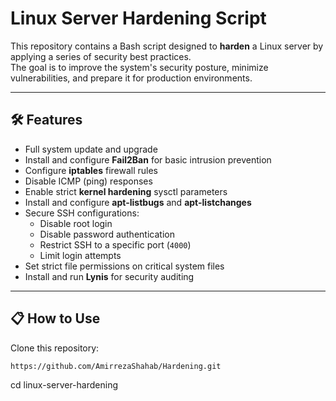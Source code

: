 # Linux Server Hardening Script

This repository contains a Bash script designed to **harden** a Linux server by applying a series of security best practices.  
The goal is to improve the system's security posture, minimize vulnerabilities, and prepare it for production environments.

---

## 🛠️ Features

- Full system update and upgrade
- Install and configure **Fail2Ban** for basic intrusion prevention
- Configure **iptables** firewall rules
- Disable ICMP (ping) responses
- Enable strict **kernel hardening** sysctl parameters
- Install and configure **apt-listbugs** and **apt-listchanges**
- Secure SSH configurations:
  - Disable root login
  - Disable password authentication
  - Restrict SSH to a specific port (`4000`)
  - Limit login attempts
- Set strict file permissions on critical system files
- Install and run **Lynis** for security auditing

---

## 📋 How to Use

Clone this repository:

   ```bash
   https://github.com/AmirrezaShahab/Hardening.git
   ```
   cd linux-server-hardening

